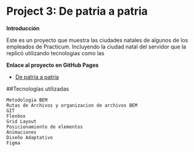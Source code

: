 # Project 3: De patria a patria

**Introducción**

Este es un proyecto que muestra las ciudades natales de algunos de los empleados de Practicum. Incluyendo la ciudad natal del servidor que la replicó utilizando tecnologias como las

**Enlace al proyecto en GitHub Pages**

- [De patria a patria](https://www.figma.com/file/ZW8wxTYTZH2czTTfDMVHWq/WEB%2C-Sprint-3-%3A-De-patria-a-patria-%7C-desktop-%2B-mobile?node-id=0%3A1)

##Tecnologías utilizadas

    Metodologia BEM
    Rutas de Archivos y organizacion de archivos BEM
    GIT
    Flexbox
    Grid Layout
    Posicionamiento de elementos
    Animaciones
    Diseño Adaptativo
    Figma
